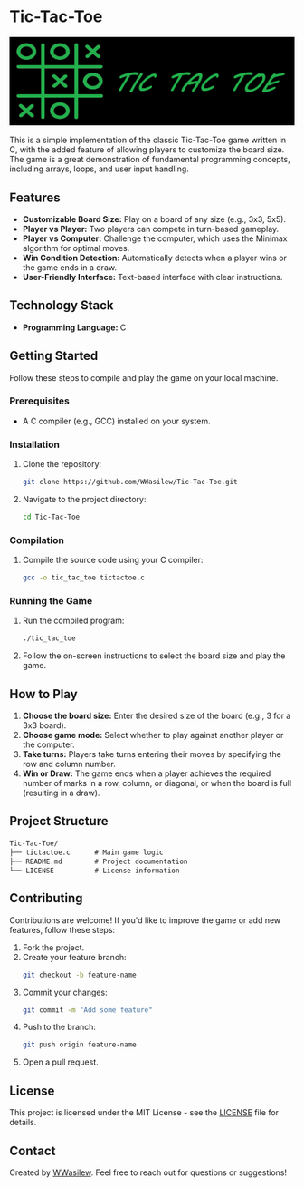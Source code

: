 # Tic-Tac-Toe

![image alt](https://github.com/WWasilew/Tic-Tac-Toe/blob/e7b0e1941271bee0507c519105f02f50bd544813/logo.png)

This is a simple implementation of the classic Tic-Tac-Toe game written in C, with the added feature of allowing players to customize the board size. The game is a great demonstration of fundamental programming concepts, including arrays, loops, and user input handling.

## Features

- **Customizable Board Size:** Play on a board of any size (e.g., 3x3, 5x5).
- **Player vs Player:** Two players can compete in turn-based gameplay.
- **Player vs Computer:** Challenge the computer, which uses the Minimax algorithm for optimal moves.
- **Win Condition Detection:** Automatically detects when a player wins or the game ends in a draw.
- **User-Friendly Interface:** Text-based interface with clear instructions.

## Technology Stack

- **Programming Language:** C

## Getting Started

Follow these steps to compile and play the game on your local machine.

### Prerequisites

- A C compiler (e.g., GCC) installed on your system.

### Installation

1. Clone the repository:
   ```bash
   git clone https://github.com/WWasilew/Tic-Tac-Toe.git
   ```
2. Navigate to the project directory:
   ```bash
   cd Tic-Tac-Toe
   ```

### Compilation

1. Compile the source code using your C compiler:
   ```bash
   gcc -o tic_tac_toe tictactoe.c
   ```

### Running the Game

1. Run the compiled program:
   ```bash
   ./tic_tac_toe
   ```
2. Follow the on-screen instructions to select the board size and play the game.

## How to Play

1. **Choose the board size:** Enter the desired size of the board (e.g., 3 for a 3x3 board).
2. **Choose game mode:** Select whether to play against another player or the computer.
3. **Take turns:** Players take turns entering their moves by specifying the row and column number.
4. **Win or Draw:** The game ends when a player achieves the required number of marks in a row, column, or diagonal, or when the board is full (resulting in a draw).


## Project Structure

```
Tic-Tac-Toe/
├── tictactoe.c      # Main game logic
├── README.md        # Project documentation
└── LICENSE          # License information
```

## Contributing

Contributions are welcome! If you'd like to improve the game or add new features, follow these steps:

1. Fork the project.
2. Create your feature branch:
   ```bash
   git checkout -b feature-name
   ```
3. Commit your changes:
   ```bash
   git commit -m "Add some feature"
   ```
4. Push to the branch:
   ```bash
   git push origin feature-name
   ```
5. Open a pull request.

## License

This project is licensed under the MIT License - see the [LICENSE](LICENSE) file for details.

## Contact

Created by [WWasilew](https://github.com/WWasilew). Feel free to reach out for questions or suggestions!

